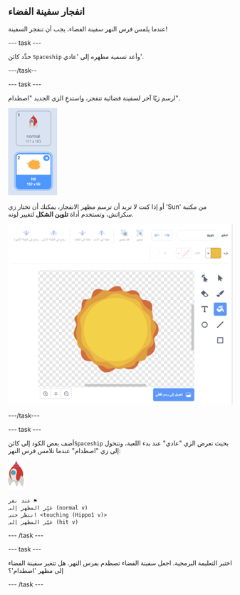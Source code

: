 ## انفجار سفينة الفضاء

عندما يلمس فرس النهر سفينة الفضاء، يجب أن تنفجر السفينة!

\--- task \---

حدِّد كائن `Spaceship` وأعد تسمية مظهره إلى 'عادي'.

\---/task--

\--- task \---

ارسم زيًا آخر لسفينة فضائية تنفجر، واستدعِ الزي الجديد "اصطدام".

![لقطة الشاشة](images/invaders-spaceship-costumes.png)

أو إذا كنت لا تريد أن ترسم مظهر الانفجار، يمكنك أن تختار زي 'Sun' من مكتبة سكراتش، وتستخدم أداة **تلوين الشكل** لتغيير لونه.

![لقطة الشاشة](images/invaders-sun.png)

\---/task\---

\--- task \---

أضف بعض الكود إلى كائن` Spaceship ` بحيث تعرض الزي "عادي" عند بدء اللعبة، وتتحول إلى زي "اصطدام" عندما تلامس فرس النهر:

![كائن الصاروخ](images/rocket-sprite.png)

```blocks3
عند نقر ⚑
غيِّر المظهر إلى (normal v)
انتظر حتى <touching (Hippo1 v)>
غيِّر المظهر إلى (hit v)
```

\--- /task \---

\--- task \---

اختبر التعليمة البرمجية. اجعل سفينة الفضاء تصطدم بفرس النهر. هل تتغير سفينة الفضاء إلى مظهر 'اصطدام'؟

\--- /task \---